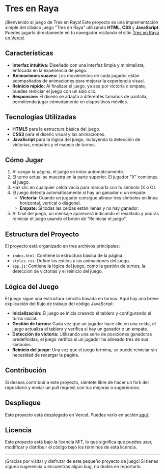 # Tres en Raya

¡Bienvenido al juego de Tres en Raya! Este proyecto es una implementación simple del clásico juego "Tres en Raya" utilizando **HTML**, **CSS** y **JavaScript**. Puedes jugarlo directamente en tu navegador visitando el sitio [Tres en Raya en Vercel](https://tresenraya-steel.vercel.app/).

## Características

- **Interfaz intuitiva:** Diseñado con una interfaz limpia y minimalista, enfocada en la experiencia de juego.
- **Animaciones suaves:** Los movimientos de cada jugador están acompañados de animaciones para mejorar la experiencia visual.
- **Reinicio rápido:** Al finalizar el juego, ya sea por victoria o empate, puedes reiniciar el juego con un solo clic.
- **Responsive:** El diseño se adapta a diferentes tamaños de pantalla, permitiendo jugar cómodamente en dispositivos móviles.

## Tecnologías Utilizadas

- **HTML5** para la estructura básica del juego.
- **CSS3** para el diseño visual y las animaciones.
- **JavaScript** para la lógica del juego, incluyendo la detección de victorias, empates y el manejo de turnos.

## Cómo Jugar

1. Al cargar la página, el juego se inicia automáticamente.
2. El turno actual se muestra en la parte superior. El jugador "X" comienza el juego.
3. Haz clic en cualquier celda vacía para marcarla con tu símbolo (X o O).
4. El juego detecta automáticamente si hay un ganador o un empate:
   - **Victoria:** Cuando un jugador consigue alinear tres símbolos en línea horizontal, vertical o diagonal.
   - **Empate:** Si todas las celdas están llenas y no hay ganador.
5. Al final del juego, un mensaje aparecerá indicando el resultado y podrás reiniciar el juego usando el botón de "Reiniciar el juego".

## Estructura del Proyecto

El proyecto está organizado en tres archivos principales:

- `index.html`: Contiene la estructura básica de la página.
- `styles.css`: Define los estilos y las animaciones del juego.
- `app.js`: Contiene la lógica del juego, como la gestión de turnos, la detección de victorias y el reinicio del juego.

## Lógica del Juego

El juego sigue una estructura sencilla basada en turnos. Aquí hay una breve explicación del flujo de trabajo del código JavaScript:

- **Inicialización:** El juego se inicia creando el tablero y configurando el turno inicial.
- **Gestión de turnos:** Cada vez que un jugador hace clic en una celda, el juego actualiza el tablero y verifica si hay un ganador o un empate.
- **Detección de victoria:** Utilizando una serie de posiciones ganadoras predefinidas, el juego verifica si un jugador ha alineado tres de sus símbolos.
- **Reinicio del juego:** Una vez que el juego termina, se puede reiniciar sin necesidad de recargar la página.

## Contribución

Si deseas contribuir a este proyecto, siéntete libre de hacer un fork del repositorio y enviar un pull request con tus mejoras o sugerencias.

## Despliegue

Este proyecto está desplegado en Vercel. Puedes verlo en acción [aquí](https://tresenraya-steel.vercel.app/).

## Licencia

Este proyecto está bajo la licencia MIT, lo que significa que puedes usar, modificar y distribuir el código bajo los términos de esta licencia.

---

¡Gracias por visitar y disfrutar de este pequeño proyecto de juego! Si tienes alguna sugerencia o encuentras algún bug, no dudes en reportarlo.

